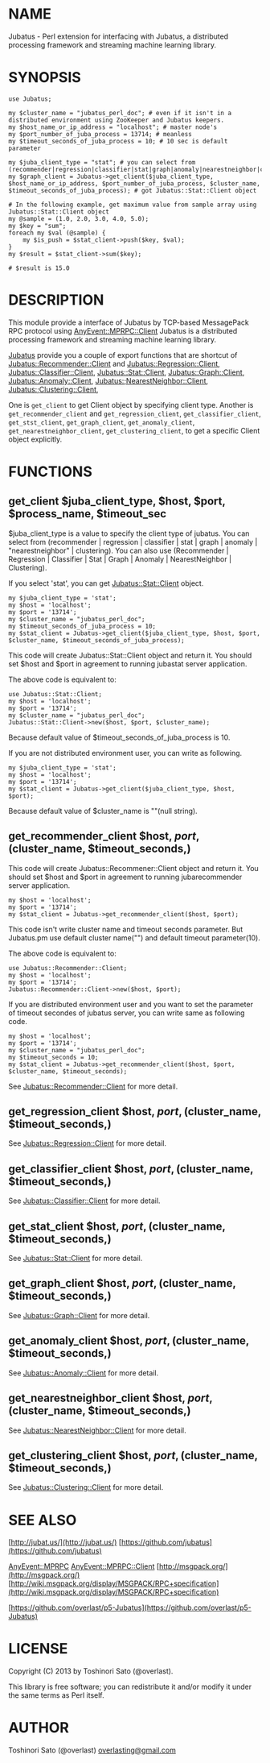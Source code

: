 # NAME

Jubatus - Perl extension for interfacing with Jubatus, a distributed processing framework and streaming machine learning library.

# SYNOPSIS

    use Jubatus;

    my $cluster_name = "jubatus_perl_doc"; # even if it isn't in a distributed environment using ZooKeeper and Jubatus keepers.
    my $host_name_or_ip_address = "localhost"; # master node's
    my $port_number_of_juba_process = 13714; # meanless
    my $timeout_seconds_of_juba_process = 10; # 10 sec is default parameter

    my $juba_client_type = "stat"; # you can select from (recommender|regression|classifier|stat|graph|anomaly|nearestneighbor|clustering)
    my $graph_client = Jubatus->get_client($juba_client_type, $host_name_or_ip_address, $port_number_of_juba_process, $cluster_name, $timeout_seconds_of_juba_process); # got Jubatus::Stat::Client object

    # In the following example, get maximum value from sample array using Jubatus::Stat::Client object
    my @sample = (1.0, 2.0, 3.0, 4.0, 5.0);
    my $key = "sum";
    foreach my $val (@sample) {
        my $is_push = $stat_client->push($key, $val);
    }
    my $result = $stat_client->sum($key);

    # $result is 15.0

# DESCRIPTION

This module provide a interface of Jubatus by TCP-based MessagePack RPC protocol using [AnyEvent::MPRPC::Client](http://search.cpan.org/perldoc?AnyEvent::MPRPC::Client)
Jubatus is a distributed processing framework and streaming machine learning library.

[Jubatus](http://search.cpan.org/perldoc?Jubatus) provide you a couple of export functions that are shortcut of
 [Jubatus::Recommender::Client](http://search.cpan.org/perldoc?Jubatus::Recommender::Client) and [Jubatus::Regression::Client](http://search.cpan.org/perldoc?Jubatus::Regression::Client),
 [Jubatus::Classifier::Client](http://search.cpan.org/perldoc?Jubatus::Classifier::Client), [Jubatus::Stat::Client](http://search.cpan.org/perldoc?Jubatus::Stat::Client),
 [Jubatus::Graph::Client](http://search.cpan.org/perldoc?Jubatus::Graph::Client), [Jubatus::Anomaly::Client](http://search.cpan.org/perldoc?Jubatus::Anomaly::Client),
 [Jubatus:;NearestNeighbor::Client](Jubatus:;NearestNeighbor::Client), [Jubatus:;Clustering::Client](Jubatus:;Clustering::Client),

One is `get_client` to get Client object by specifying client type.
Another is `get_recommender_client` and `get_regression_client`,
 `get_classifier_client`, `get_stst_client`, `get_graph_client`,
 `get_anomaly_client`, `get_nearestneighbor_client`,
`get_clustering_client`,  to get a specific Client object explicitly.

# FUNCTIONS

## get\_client $juba\_client\_type, $host, $port, $process\_name, $timeout\_sec

$juba\_client\_type is a value to specify the client type of jubatus.
You can select from (recommender | regression | classifier | stat | graph | anomaly | "nearestneighbor" | clustering).
You can also use (Recommender | Regression | Classifier | Stat | Graph | Anomaly | NearestNeighbor | Clustering).

If you select 'stat', you can get [Jubatus::Stat::Client](http://search.cpan.org/perldoc?Jubatus::Stat::Client) object.

    my $juba_client_type = 'stat';
    my $host = 'localhost';
    my $port = '13714';
    my $cluster_name = "jubatus_perl_doc";
    my $timeout_seconds_of_juba_process = 10;
    my $stat_client = Jubatus->get_client($juba_client_type, $host, $port, $cluster_name, $timeout_seconds_of_juba_process);

This code will create Jubatus::Stat::Client object and return it.
You should set $host and $port in agreement to running jubastat server application.

The above code is equivalent to:

    use Jubatus::Stat::Client;
    my $host = 'localhost';
    my $port = '13714';
    my $cluster_name = "jubatus_perl_doc";
    Jubatus::Stat::Client->new($host, $port, $cluster_name);

Because default value of $timeout\_seconds\_of\_juba\_process is 10.

If you are not distributed environment user, you can write as following.

    my $juba_client_type = 'stat';
    my $host = 'localhost';
    my $port = '13714';
    my $stat_client = Jubatus->get_client($juba_client_type, $host, $port);

Because default value of $cluster\_name is ""(null string).

## get\_recommender\_client $host, $port, ($cluster\_name, $timeout\_seconds,)

This code will create Jubatus::Recommener::Client object and return it.
You should set $host and $port in agreement to running jubarecommender server application.

    my $host = 'localhost';
    my $port = '13714';
    my $stat_client = Jubatus->get_recommender_client($host, $port);

This code isn't write cluster name and timeout seconds parameter.
But Jubatus.pm use default cluster name("") and default timeout parameter(10).

The above code is equivalent to:

    use Jubatus::Recommender::Client;
    my $host = 'localhost';
    my $port = '13714';
    Jubatus::Recommender::Client->new($host, $port);

If you are distributed environment user and
you want to set the parameter of timeout secondes of jubatus server,
you can write same as following code.

    my $host = 'localhost';
    my $port = '13714';
    my $cluster_name = "jubatus_perl_doc";
    my $timeout_seconds = 10;
    my $stat_client = Jubatus->get_recommender_client($host, $port, $cluster_name, $timeout_seconds);

See [Jubatus::Recommender::Client](http://search.cpan.org/perldoc?Jubatus::Recommender::Client) for more detail.

## get\_regression\_client $host, $port, ($cluster\_name, $timeout\_seconds,)

See [Jubatus::Regression::Client](http://search.cpan.org/perldoc?Jubatus::Regression::Client) for more detail.

## get\_classifier\_client $host, $port, ($cluster\_name, $timeout\_seconds,)

See [Jubatus::Classifier::Client](http://search.cpan.org/perldoc?Jubatus::Classifier::Client) for more detail.

## get\_stat\_client $host, $port, ($cluster\_name, $timeout\_seconds,)

See [Jubatus::Stat::Client](http://search.cpan.org/perldoc?Jubatus::Stat::Client) for more detail.

## get\_graph\_client $host, $port, ($cluster\_name, $timeout\_seconds,)

See [Jubatus::Graph::Client](http://search.cpan.org/perldoc?Jubatus::Graph::Client) for more detail.

## get\_anomaly\_client $host, $port, ($cluster\_name, $timeout\_seconds,)

See [Jubatus::Anomaly::Client](http://search.cpan.org/perldoc?Jubatus::Anomaly::Client) for more detail.

## get\_nearestneighbor\_client $host, $port, ($cluster\_name, $timeout\_seconds,)

See [Jubatus::NearestNeighbor::Client](http://search.cpan.org/perldoc?Jubatus::NearestNeighbor::Client) for more detail.

## get\_clustering\_client $host, $port, ($cluster\_name, $timeout\_seconds,)

See [Jubatus::Clustering::Client](http://search.cpan.org/perldoc?Jubatus::Clustering::Client) for more detail.

# SEE ALSO

[http://jubat.us/](http://jubat.us/)
[https://github.com/jubatus](https://github.com/jubatus)

[AnyEvent::MPRPC](http://search.cpan.org/perldoc?AnyEvent::MPRPC)
[AnyEvent::MPRPC::Client](http://search.cpan.org/perldoc?AnyEvent::MPRPC::Client)
[http://msgpack.org/](http://msgpack.org/)
[http://wiki.msgpack.org/display/MSGPACK/RPC+specification](http://wiki.msgpack.org/display/MSGPACK/RPC+specification)

[https://github.com/overlast/p5-Jubatus](https://github.com/overlast/p5-Jubatus)

# LICENSE

Copyright (C) 2013 by Toshinori Sato (@overlast).

This library is free software; you can redistribute it and/or modify
it under the same terms as Perl itself.

# AUTHOR

Toshinori Sato (@overlast) <overlasting@gmail.com>
